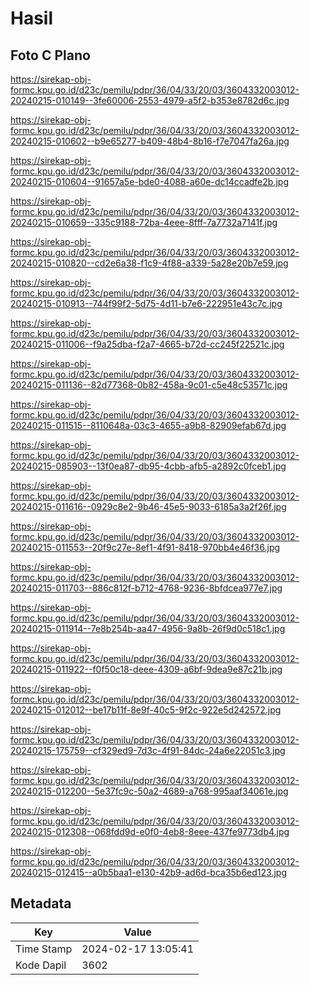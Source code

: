 # Hasil

## Foto C Plano

https://sirekap-obj-formc.kpu.go.id/d23c/pemilu/pdpr/36/04/33/20/03/3604332003012-20240215-010149--3fe60006-2553-4979-a5f2-b353e8782d6c.jpg

https://sirekap-obj-formc.kpu.go.id/d23c/pemilu/pdpr/36/04/33/20/03/3604332003012-20240215-010602--b9e65277-b409-48b4-8b16-f7e7047fa26a.jpg

https://sirekap-obj-formc.kpu.go.id/d23c/pemilu/pdpr/36/04/33/20/03/3604332003012-20240215-010604--91657a5e-bde0-4088-a60e-dc14ccadfe2b.jpg

https://sirekap-obj-formc.kpu.go.id/d23c/pemilu/pdpr/36/04/33/20/03/3604332003012-20240215-010659--335c9188-72ba-4eee-8fff-7a7732a7141f.jpg

https://sirekap-obj-formc.kpu.go.id/d23c/pemilu/pdpr/36/04/33/20/03/3604332003012-20240215-010820--cd2e6a38-f1c9-4f88-a339-5a28e20b7e59.jpg

https://sirekap-obj-formc.kpu.go.id/d23c/pemilu/pdpr/36/04/33/20/03/3604332003012-20240215-010913--744f99f2-5d75-4d11-b7e6-222951e43c7c.jpg

https://sirekap-obj-formc.kpu.go.id/d23c/pemilu/pdpr/36/04/33/20/03/3604332003012-20240215-011006--f9a25dba-f2a7-4665-b72d-cc245f22521c.jpg

https://sirekap-obj-formc.kpu.go.id/d23c/pemilu/pdpr/36/04/33/20/03/3604332003012-20240215-011136--82d77368-0b82-458a-9c01-c5e48c53571c.jpg

https://sirekap-obj-formc.kpu.go.id/d23c/pemilu/pdpr/36/04/33/20/03/3604332003012-20240215-011515--8110648a-03c3-4655-a9b8-82909efab67d.jpg

https://sirekap-obj-formc.kpu.go.id/d23c/pemilu/pdpr/36/04/33/20/03/3604332003012-20240215-085903--13f0ea87-db95-4cbb-afb5-a2892c0fceb1.jpg

https://sirekap-obj-formc.kpu.go.id/d23c/pemilu/pdpr/36/04/33/20/03/3604332003012-20240215-011616--0929c8e2-9b46-45e5-9033-6185a3a2f26f.jpg

https://sirekap-obj-formc.kpu.go.id/d23c/pemilu/pdpr/36/04/33/20/03/3604332003012-20240215-011553--20f9c27e-8ef1-4f91-8418-970bb4e46f36.jpg

https://sirekap-obj-formc.kpu.go.id/d23c/pemilu/pdpr/36/04/33/20/03/3604332003012-20240215-011703--886c812f-b712-4768-9236-8bfdcea977e7.jpg

https://sirekap-obj-formc.kpu.go.id/d23c/pemilu/pdpr/36/04/33/20/03/3604332003012-20240215-011914--7e8b254b-aa47-4956-9a8b-26f9d0c518c1.jpg

https://sirekap-obj-formc.kpu.go.id/d23c/pemilu/pdpr/36/04/33/20/03/3604332003012-20240215-011922--f0f50c18-deee-4309-a6bf-9dea9e87c21b.jpg

https://sirekap-obj-formc.kpu.go.id/d23c/pemilu/pdpr/36/04/33/20/03/3604332003012-20240215-012012--be17b11f-8e9f-40c5-9f2c-922e5d242572.jpg

https://sirekap-obj-formc.kpu.go.id/d23c/pemilu/pdpr/36/04/33/20/03/3604332003012-20240215-175759--cf329ed9-7d3c-4f91-84dc-24a6e22051c3.jpg

https://sirekap-obj-formc.kpu.go.id/d23c/pemilu/pdpr/36/04/33/20/03/3604332003012-20240215-012200--5e37fc9c-50a2-4689-a768-995aaf34061e.jpg

https://sirekap-obj-formc.kpu.go.id/d23c/pemilu/pdpr/36/04/33/20/03/3604332003012-20240215-012308--068fdd9d-e0f0-4eb8-8eee-437fe9773db4.jpg

https://sirekap-obj-formc.kpu.go.id/d23c/pemilu/pdpr/36/04/33/20/03/3604332003012-20240215-012415--a0b5baa1-e130-42b9-ad6d-bca35b6ed123.jpg


## Metadata

| Key        | Value               |
| ---------- | ------------------- |
| Time Stamp | 2024-02-17 13:05:41 |
| Kode Dapil | 3602                |



